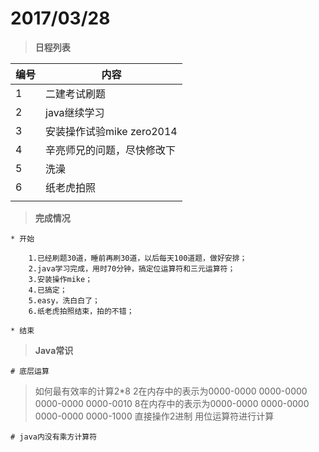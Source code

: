 # 2017/03/28

> **日程列表**

|编号|内容|
|---|---|
|1|二建考试刷题|
|2|java继续学习|
|3|安装操作试验mike zero2014|
|4|辛亮师兄的问题，尽快修改下|
|5|洗澡|
|6|纸老虎拍照|
|||

>**完成情况**

```
* 开始

    1.已经刷题30道，睡前再刷30道，以后每天100道题，做好安排；
    2.java学习完成，用时70分钟，搞定位运算符和三元运算符；
    3.安装操作mike；
    4.已搞定；
    5.easy，洗白白了；
    6.纸老虎拍照结束，拍的不错；

* 结束
```

> **Java常识**

    # 底层运算
> 如何最有效率的计算2*8
> 2在内存中的表示为0000-0000 0000-0000 0000-0000 0000-0010
> 8在内存中的表示为0000-0000 0000-0000 0000-0000 0000-1000
> 直接操作2进制
> 用位运算符进行计算
> 

    # java内没有乘方计算符